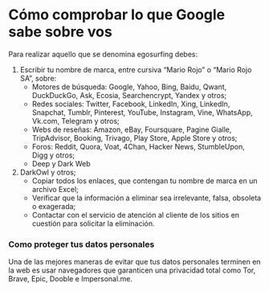 # Cómo comprobar lo que Google sabe sobre vos

Para realizar aquello que se denomina egosurfing debes:
1. Escribir tu nombre de marca, entre cursiva “Mario Rojo” o “Mario Rojo SA”, sobre:
    - Motores de búsqueda: Google, Yahoo, Bing, Baidu, Qwant, DuckDuckGo, Ask, Ecosia, Searchencrypt, Yandex y otros;
    - Redes sociales: Twitter, Facebook, LinkedIn, Xing, LinkedIn, Snapchat, Tumblr, Pinterest, YouTube, Instagram, Vine, WhatsApp, Vk.com, Telegram y otros;
    - Webs de reseñas: Amazon, eBay, Foursquare, Pagine Gialle, TripAdvisor, Booking, Trivago, Play Store, Apple Store y otros;
    - Foros: Reddit, Quora, Voat, 4Chan, Hacker News, StumbleUpon, Digg y otros;
    - Deep y Dark Web
 2. DarkOwl y otros;
    - Copiar todos los enlaces, que contengan tu nombre de marca en un archivo Excel; 
    - Verificar que la información a eliminar sea irrelevante, falsa, obsoleta o exagerada;   
    - Contactar con el servicio de atención al cliente de los sitios en cuestión para solicitar la eliminación.
 
### Como proteger tus datos personales
Una de las mejores maneras de evitar que tus datos personales terminen en la web es usar navegadores que garanticen una privacidad total como Tor, Brave, Epic, Dooble e Impersonal.me.
